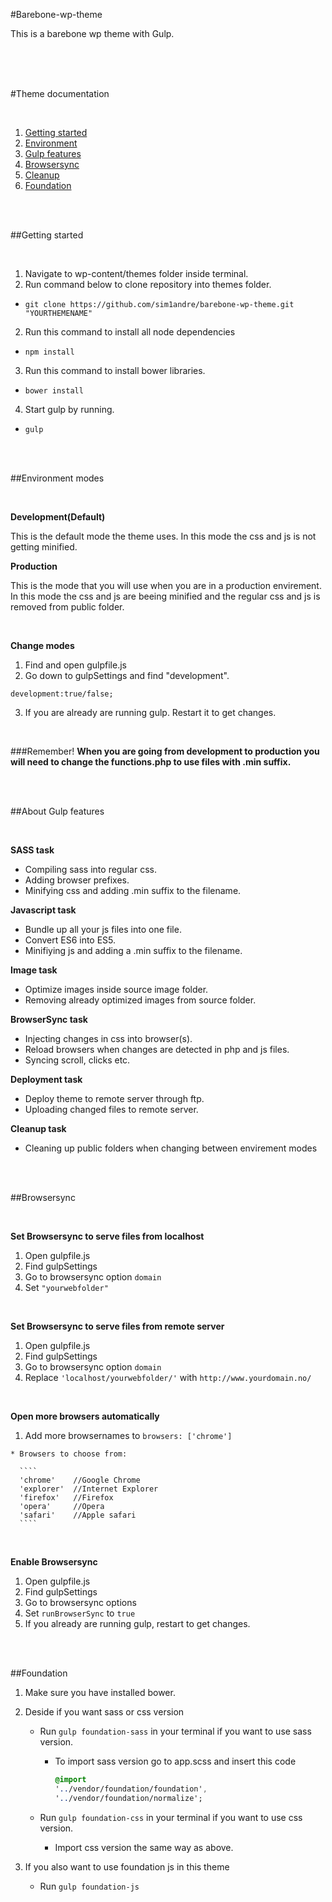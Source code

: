 #Barebone-wp-theme

This is a barebone wp theme with Gulp.

<br/>
<br/>
<br/>

#Theme documentation

<br/>

1. [Getting started](#getting-started)
2. [Environment](#modes)
3. [Gulp features](#about-gulp-features)
4. [Browsersync](#browsersync)
5. [Cleanup](#cleanup)
5. [Foundation](#foundation)


<br/>
<br/>


##Getting started

<br/>

1. Navigate to wp-content/themes folder inside terminal.
2. Run command below to clone repository into themes folder.
  * `git clone https://github.com/sim1andre/barebone-wp-theme.git "YOURTHEMENAME"`

2. Run this command to install all node dependencies
  * `npm install`

3. Run this command to install bower libraries.
  * `bower install`

4. Start gulp by running.
  * `gulp`


<br/>
<br/>

##Environment modes

<br/>

**Development(Default)**

This is the default mode the theme uses. In this mode the css and js
is not getting minified.

**Production**

This is the mode that you will use when you are in a production envirement.
In this mode the css and js are beeing minified and the regular css and js is
removed from public folder.

<br/>

**Change modes**

  1. Find and open gulpfile.js
  2. Go down to gulpSettings and find "development".

  `development:true/false;`

  3. If you are already are running gulp. Restart it to get changes.

<br/>

###Remember!
**When you are going from development to production you will need to change the functions.php
to use files with .min suffix.**


<br/>
<br/>


##About Gulp features

<br/>

**SASS task**

  * Compiling sass into regular css.
  * Adding browser prefixes.
  * Minifying css and adding .min suffix to the filename.

**Javascript task**

  * Bundle up all your js files into one file.
  * Convert ES6 into ES5.
  * Minifiying js and adding a .min suffix to the filename.

**Image task**

  * Optimize images inside source image folder.
  * Removing already optimized images from source folder.

**BrowserSync task**

  * Injecting changes in css into browser(s).
  * Reload browsers when changes are detected in php and js files.
  * Syncing scroll, clicks etc.

**Deployment task**

  * Deploy theme to remote server through ftp.
  * Uploading changed files to remote server.

**Cleanup task**

  * Cleaning up public folders when changing between envirement modes

<br/>
<br/>

##Browsersync

<br/>

**Set Browsersync to serve files from localhost**

  1. Open gulpfile.js
  2. Find gulpSettings
  3. Go to browsersync option `domain`
  4. Set `"yourwebfolder"`

<br/>

**Set Browsersync to serve files from remote server**

  1. Open gulpfile.js
  2. Find gulpSettings
  3. Go to browsersync option `domain`
  4. Replace `'localhost/yourwebfolder/'` with `http://www.yourdomain.no/`

<br/>

**Open more browsers automatically**

  1. Add more browsernames to `browsers: ['chrome']`

    * Browsers to choose from:

      ````
      'chrome'    //Google Chrome
      'explorer'  //Internet Explorer
      'firefox'   //Firefox
      'opera'     //Opera
      'safari'    //Apple safari
      ````

<br/>

**Enable Browsersync**

  1. Open gulpfile.js
  2. Find gulpSettings
  3. Go to browsersync options
  4. Set `runBrowserSync` to `true`
  5. If you already are running gulp, restart to get changes.


<br/>
<br/>

##Foundation

1. Make sure you have installed bower.
2. Deside if you want sass or css version
    * Run `gulp foundation-sass` in your terminal if you want to use sass version.
        * To import sass version go to app.scss and insert this code

          ```SASS
          @import
          '../vendor/foundation/foundation',
          '../vendor/foundation/normalize';
          ```

    * Run `gulp foundation-css` in your terminal if you want to use css version.
       * Import css version the same way as above.

4. If you also want to use foundation js in this theme
    * Run `gulp foundation-js`
